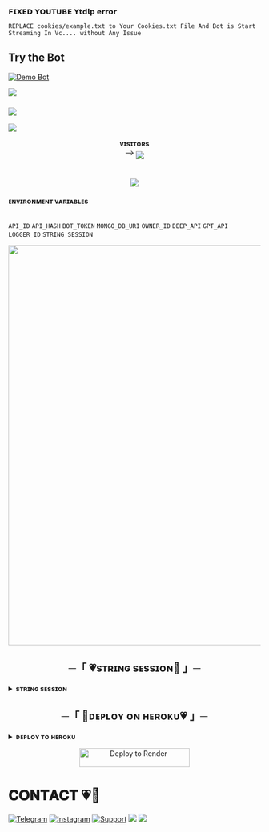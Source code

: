 𝗙𝗜𝗫𝗘𝗗 𝗬𝗢𝗨𝗧𝗨𝗕𝗘 𝗬𝘁𝗱𝗹𝗽 𝗲𝗿𝗿𝗼𝗿
 
  ` 𝚁𝙴𝙿𝙻𝙰𝙲𝙴 𝚌𝚘𝚘𝚔𝚒𝚎𝚜/𝚎𝚡𝚊𝚖𝚙𝚕𝚎.𝚝𝚡𝚝 𝚝𝚘 𝚈𝚘𝚞𝚛 𝙲𝚘𝚘𝚔𝚒𝚎𝚜.𝚝𝚡𝚝 𝙵𝚒𝚕𝚎
   𝙰𝚗𝚍 𝙱𝚘𝚝 𝚒𝚜 𝚂𝚝𝚊𝚛𝚝 𝚂𝚝𝚛𝚎𝚊𝚖𝚒𝚗𝚐 𝙸𝚗 𝚅𝚌.... 𝚠𝚒𝚝𝚑𝚘𝚞𝚝 𝙰𝚗𝚢 𝙸𝚜𝚜𝚞𝚎 `
   
 ## Try the Bot

[![Demo Bot](https://img.shields.io/badge/🖤-Demo%20Bot-blue.svg?style=for-the-badge)](https://t.me/Miss_YumiPro_Bot)

<img src="https://user-images.githubusercontent.com/73097560/115834477-dbab4500-a447-11eb-908a-139a6edaec5c.gif">
<h3><img  style="align-item" :"center" 
   <img src="https://readme-typing-svg.herokuapp.com?color=00BFFF&width=620&lines=✨+🦋+𝐇𝐄𝐘+𝐓𝐇𝐄𝐑𝐄+𝐓𝐇𝐈𝐒+𝐈𝐒+𝐌𝐑+𝐗+𝐁𝐑𝐎𝐊𝐄𝐍+🖤+🥀"></b></h3>
<img src="https://user-images.githubusercontent.com/73097560/115834477-dbab4500-a447-11eb-908a-139a6edaec5c.gif">
<p align="center">
    <b>ᴠɪsɪᴛᴏʀs</b><br>
 -->    <img align="middle" src="https://profile-counter.glitch.me/mrxbroken011/count.svg" />
</p>
<h1 align ="center"><img src="https://readme-typing-svg.herokuapp.com?color=F778A1&width=350&lines=✨+🦋𝐀𝐍𝐍𝐈𝐄+𝐌𝐔𝐒𝐈𝐂+𝐁𝐎𝐓🖤+🥀"></b></h1>


<summary><b>ᴇɴᴠɪʀᴏɴᴍᴇɴᴛ ᴠᴀʀɪᴀʙʟᴇs</b></summary>
<br>
  
`API_ID`
`API_HASH`
`BOT_TOKEN`
`MONGO_DB_URI`
`OWNER_ID`
`DEEP_API` 
`GPT_API`
`LOGGER_ID`
`STRING_SESSION`



<p align="center"><a href="https://t.me/BROKENXNETWORK"><img src="https://telegra.ph/file/ca3c86842fe3a4f07a3b6.jpg" width="800px"></a></p>



<h2 align="center">
    ─「 💗sᴛʀɪɴɢ sᴇssɪᴏɴ🦋 」─
</h2>
<details>
<summary><b>sᴛʀɪɴɢ sᴇssɪᴏɴ</b></summary>
<br>
<p align="center"><a href="https://t.me/Stringmf_bot"> <img src="https://img.shields.io/badge/String%20Session-black?style=for-the-badge&logo=replit" width="220" height="38.45"/></a></p>
</details>

<h2 align="center">
    ─「 🦋ᴅᴇᴩʟᴏʏ ᴏɴ ʜᴇʀᴏᴋᴜ💗 」─
</h2>
<details>
<summary><b>ᴅᴇᴘʟᴏʏ ᴛᴏ ʜᴇʀᴏᴋᴜ</b></summary>
<br>
<p align="center"><a href="http://dashboard.heroku.com/new?template=https://github.com/MrXBroken011/anniex"> <img src="https://img.shields.io/badge/Deploy%20On%20Heroku-red?style=for-the-badge&logo=heroku" width="220" height="38.45"/></a></p>
</details>


<p align="center">
    <a href="https://render.com/deploy?repo=https://github.com/MrXBroken011/anniex">
        <img src="https://render.com/images/deploy-to-render-button.svg" alt="Deploy to Render" width="220" height="38.45"/>
    </a>
</p>
 


# 𝐂𝐎𝐍𝐓𝐀𝐂𝐓 💗🥀
<a href="https://t.me/MRBROKN"><img title="Telegram" src="https://img.shields.io/badge/MR-BROKEN-%23000000.svg?&style=for-the-badge&logo=telegram&logoColor=61DAFB"></a>
<a href="https://instagram.com/ig_.mr.broken"><img title="Instagram" src="https://img.shields.io/badge/instagram-%23E4405F.svg?&style=for-the-badge&logo=instagram&logoColor=white"></a>
<a href="https://t.me/BROKENXNETWORK"><img title="Support" src="https://img.shields.io/badge/Updates-%23000000.svg?&style=for-the-badge&logo=telegram&logoColor=61DAFB"></a>
<img src="https://user-images.githubusercontent.com/73097560/115834477-dbab4500-a447-11eb-908a-139a6edaec5c.gif">
<img src="https://user-images.githubusercontent.com/73097560/115834477-dbab4500-a447-11eb-908a-139a6edaec5c.gif">
